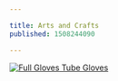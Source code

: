 ```yaml
---

title: Arts and Crafts
published: 1508244090

---
```


[
![Full Gloves](http://res.cloudinary.com/codogo/image/upload/ar_2:1,c_fill,dpr_auto,f_auto,g_auto,q_auto,w_1000/v1511428218/23376873_10159553946490301_730935787_o_qiyp0b.jpg)
Tube Gloves
](/crafty/nice-tube-gloves/)
